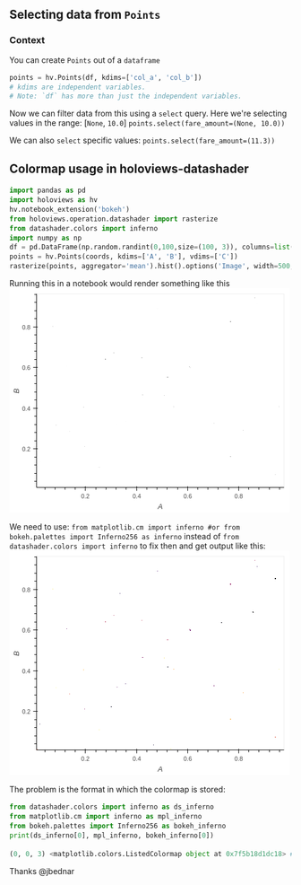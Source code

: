 ## Selecting data from `Points` 

### Context
You can create `Points` out of a `dataframe`
```python
points = hv.Points(df, kdims=['col_a', 'col_b'])
# kdims are independent variables. 
# Note: `df` has more than just the independent variables.
```

Now we can filter data from this using a `select` query. Here we're selecting values in the range: [`None`, `10.0`]
`points.select(fare_amount=(None, 10.0))`

We can also `select` specific values: `points.select(fare_amount=(11.3))`

## Colormap usage in holoviews-datashader
```python
import pandas as pd
import holoviews as hv
hv.notebook_extension('bokeh')
from holoviews.operation.datashader import rasterize
from datashader.colors import inferno
import numpy as np
df = pd.DataFrame(np.random.randint(0,100,size=(100, 3)), columns=list('ABC'))
points = hv.Points(coords, kdims=['A', 'B'], vdims=['C'])
rasterize(points, aggregator='mean').hist().options('Image', width=500, height=400, cmap=inferno)
```

Running this in a notebook would render something like this ![holoviews_BadColorMap](holoviews_BadColorMap.png)

We need to use: 
`from matplotlib.cm import inferno #or from bokeh.palettes import Inferno256 as inferno` instead of `from datashader.colors import inferno` to fix then and get output like this: ![holoviews_GoodColorMap](holoviews_GoodColormap.png)

The problem is the format in which the colormap is stored:
```python
from datashader.colors import inferno as ds_inferno
from matplotlib.cm import inferno as mpl_inferno
from bokeh.palettes import Inferno256 as bokeh_inferno
print(ds_inferno[0], mpl_inferno, bokeh_inferno[0])

(0, 0, 3) <matplotlib.colors.ListedColormap object at 0x7f5b18d1dc18> #000003
```

Thanks @jbednar
